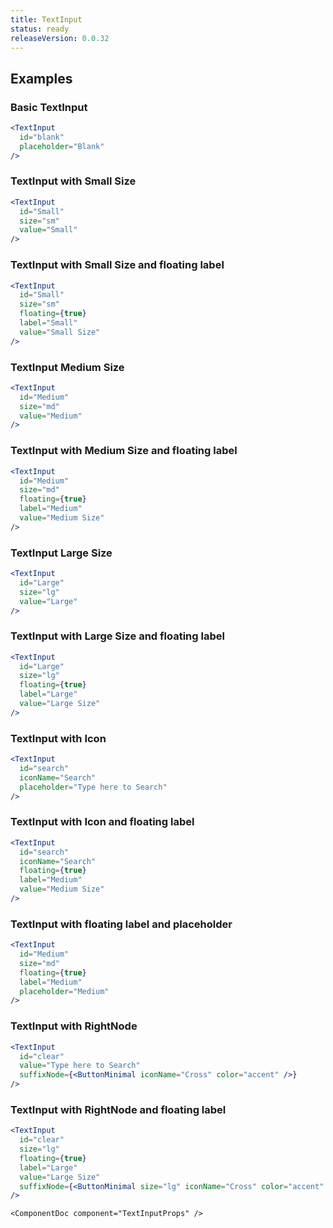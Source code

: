 ```yaml
---
title: TextInput
status: ready
releaseVersion: 0.0.32
---
```


## Examples

### Basic TextInput

```.jsx
<TextInput
  id="blank"
  placeholder="Blank"
/>
```

### TextInput with Small Size

```.jsx
<TextInput
  id="Small"
  size="sm"
  value="Small"
/>
```

### TextInput with Small Size and floating label
```.jsx
<TextInput
  id="Small"
  size="sm"
  floating={true}
  label="Small"
  value="Small Size"
/>
```

### TextInput Medium Size
```.jsx
<TextInput
  id="Medium"
  size="md"
  value="Medium"
/>
```

### TextInput with Medium Size and floating label
```.jsx
<TextInput
  id="Medium"
  size="md"
  floating={true}
  label="Medium"
  value="Medium Size"
/>
```

### TextInput Large Size
```.jsx
<TextInput
  id="Large"
  size="lg"
  value="Large"
/>
```

### TextInput with Large Size and floating label
```.jsx
<TextInput
  id="Large"
  size="lg"
  floating={true}
  label="Large"
  value="Large Size"
/>
```

### TextInput with Icon

```.jsx
<TextInput
  id="search"
  iconName="Search"
  placeholder="Type here to Search"
/>
```

### TextInput with Icon and floating label

```.jsx
<TextInput
  id="search"
  iconName="Search"
  floating={true}
  label="Medium"
  value="Medium Size"
/>
```

### TextInput with floating label and placeholder
```.jsx
<TextInput
  id="Medium"
  size="md"
  floating={true}
  label="Medium"
  placeholder="Medium"
/>
```

### TextInput with RightNode

```.jsx
<TextInput
  id="clear"
  value="Type here to Search"
  suffixNode={<ButtonMinimal iconName="Cross" color="accent" />}
/>
```

### TextInput with RightNode and floating label

```.jsx
<TextInput
  id="clear"
  size="lg"
  floating={true}
  label="Large"
  value="Large Size"
  suffixNode={<ButtonMinimal size="lg" iconName="Cross" color="accent" />}
/>
```

```!jsx
<ComponentDoc component="TextInputProps" />
```
